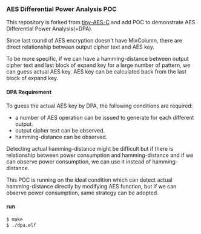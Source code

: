 ### AES Differential Power Analysis POC
This repository is forked from [tiny-AES-C](https://github.com/kokke/tiny-AES-c) and add POC to demonstrate AES Differential Power Analysis(=DPA).

Since last round of AES encryption doesn't have MixColumn, there are direct relationship between output cipher text and AES key.

To be more specific, if we can have a hamming-distance between output cipher text and last block of expand key for a large number of pattern, we can guess actual AES key. AES key can be calculated back from the last block of expand key.

#### DPA Requirement
To guess the actual AES key by DPA, the following conditions are required:

- a number of AES operation can be issued to generate for each different output. 
- output cipher text can be observed.
- hamming-distance can be observed.

Detecting actual hamming-distance might be difficult but if there is relationship between power consumption and hamming-distance and if we can observe power consumption, we can use it instead of hamming-distance.

This POC is running on the ideal condition which can detect actual hamming-distance directly by modifying AES function, but if we can observe power consumption, same strategy can be adopted.

#### run
```bash
$ make
$ ./dpa.elf
```
